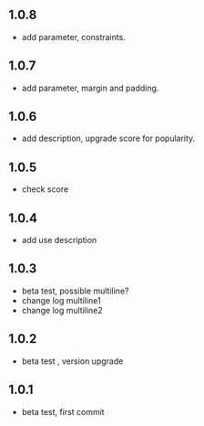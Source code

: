 ## 1.0.8

* add parameter, constraints.

## 1.0.7

* add parameter, margin and padding.

## 1.0.6

* add description, upgrade score for popularity.

## 1.0.5

* check score

## 1.0.4

* add use description

## 1.0.3

* beta test, possible multiline?
* change log multiline1
* change log multiline2

## 1.0.2

* beta test , version upgrade

## 1.0.1

* beta test, first commit
